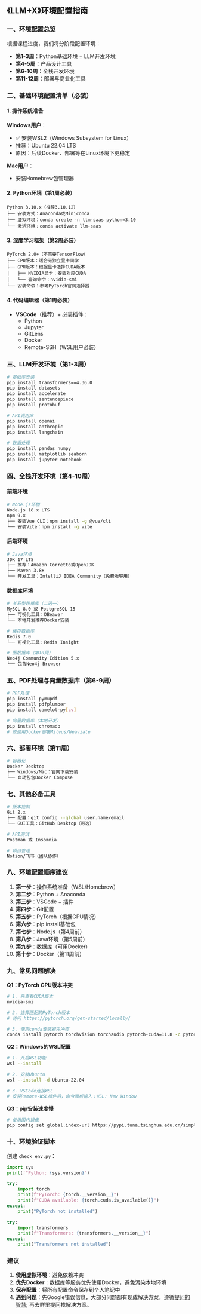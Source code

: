 ## 《LLM+X》环境配置指南

### 一、环境配置总览

根据课程进度，我们将分阶段配置环境：
- **第1-3周**：Python基础环境 + LLM开发环境
- **第4-5周**：产品设计工具
- **第6-10周**：全栈开发环境
- **第11-12周**：部署与商业化工具

### 二、基础环境配置清单（必装）

#### 1. 操作系统准备
**Windows用户**：
- ✅ 安装WSL2（Windows Subsystem for Linux）
- 推荐：Ubuntu 22.04 LTS
- 原因：后续Docker、部署等在Linux环境下更稳定

**Mac用户**：
- 安装Homebrew包管理器

#### 2. Python环境（第1周必装）
```
Python 3.10.x（推荐3.10.12）
├── 安装方式：Anaconda或Miniconda
├── 虚拟环境：conda create -n llm-saas python=3.10
└── 激活环境：conda activate llm-saas
```

#### 3. 深度学习框架（第2周必装）
```
PyTorch 2.0+（不需要TensorFlow）
├── CPU版本：适合无独立显卡同学
├── GPU版本：根据显卡选择CUDA版本
│   ├── NVIDIA显卡：安装对应CUDA
│   └── 查询命令：nvidia-smi
└── 安装命令：参考PyTorch官网选择器
```

#### 4. 代码编辑器（第1周必装）
- **VSCode**（推荐）+ 必装插件：
  - Python
  - Jupyter
  - GitLens
  - Docker
  - Remote-SSH（WSL用户必装）

### 三、LLM开发环境（第1-3周）

```bash
# 基础库安装
pip install transformers==4.36.0
pip install datasets
pip install accelerate
pip install sentencepiece
pip install protobuf

# API调用库
pip install openai
pip install anthropic
pip install langchain

# 数据处理
pip install pandas numpy
pip install matplotlib seaborn
pip install jupyter notebook
```

### 四、全栈开发环境（第4-10周）

#### 前端环境
```bash
# Node.js环境
Node.js 18.x LTS
npm 9.x
├── 安装Vue CLI：npm install -g @vue/cli
└── 安装Vite：npm install -g vite
```

#### 后端环境
```bash
# Java环境
JDK 17 LTS
├── 推荐：Amazon Corretto或OpenJDK
├── Maven 3.8+
└── 开发工具：IntelliJ IDEA Community（免费版够用）
```

#### 数据库环境
```bash
# 关系型数据库（二选一）
MySQL 8.0 或 PostgreSQL 15
├── 可视化工具：DBeaver
└── 本地开发推荐Docker安装

# 缓存数据库
Redis 7.0
└── 可视化工具：Redis Insight

# 图数据库（第10周）
Neo4j Community Edition 5.x
└── 包含Neo4j Browser
```

### 五、PDF处理与向量数据库（第6-9周）

```bash
# PDF处理
pip install pymupdf
pip install pdfplumber
pip install camelot-py[cv]

# 向量数据库（本地开发）
pip install chromadb
# 或使用Docker部署Milvus/Weaviate
```

### 六、部署环境（第11周）

```bash
# 容器化
Docker Desktop
├── Windows/Mac：官网下载安装
└── 自动包含Docker Compose

```

### 七、其他必备工具

```bash
# 版本控制
Git 2.x
├── 配置：git config --global user.name/email
└── GUI工具：GitHub Desktop（可选）

# API测试
Postman 或 Insomnia

# 项目管理
Notion/飞书（团队协作）
```

### 八、环境配置顺序建议

1. **第一步**：操作系统准备（WSL/Homebrew）
2. **第二步**：Python + Anaconda
3. **第三步**：VSCode + 插件
4. **第四步**：Git配置
5. **第五步**：PyTorch（根据GPU情况）
6. **第六步**：pip install基础包
7. **第七步**：Node.js（第4周前）
8. **第八步**：Java环境（第5周前）
9. **第九步**：数据库（可用Docker）
10. **第十步**：Docker（第11周前）

### 九、常见问题解决

**Q1：PyTorch GPU版本冲突**
```bash
# 1. 先查看CUDA版本
nvidia-smi

# 2. 选择匹配的PyTorch版本
# 访问 https://pytorch.org/get-started/locally/

# 3. 使用conda安装避免冲突
conda install pytorch torchvision torchaudio pytorch-cuda=11.8 -c pytorch -c nvidia
```

**Q2：Windows的WSL配置**
```bash
# 1. 开启WSL功能
wsl --install

# 2. 安装Ubuntu
wsl --install -d Ubuntu-22.04

# 3. VSCode连接WSL
# 安装Remote-WSL插件后，命令面板输入：WSL: New Window
```

**Q3：pip安装速度慢**
```bash
# 使用国内镜像
pip config set global.index-url https://pypi.tuna.tsinghua.edu.cn/simple
```

### 十、环境验证脚本

创建 `check_env.py`：
```python
import sys
print(f"Python: {sys.version}")

try:
    import torch
    print(f"PyTorch: {torch.__version__}")
    print(f"CUDA available: {torch.cuda.is_available()}")
except:
    print("PyTorch not installed")

try:
    import transformers
    print(f"Transformers: {transformers.__version__}")
except:
    print("Transformers not installed")

```

### 建议

1. **使用虚拟环境**：避免依赖冲突
2. **优先Docker**：数据库等服务优先使用Docker，避免污染本地环境
3. **保存配置**：将所有配置命令保存到个人笔记中
4. **遇到问题**：先Google错误信息，大部分问题都有现成解决方案，遵循[提问的智慧](./提问的智慧.md); 再去群里提问找解决方案。

